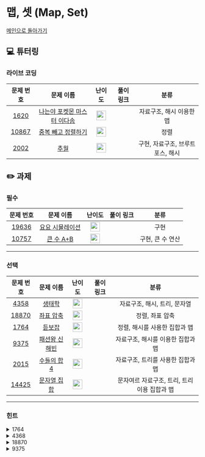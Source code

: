 # 맵, 셋 (Map, Set)

[메인으로 돌아가기](https://github.com/Altu-Bitu/Notice)

## 💻 튜터링

### 라이브 코딩

|문제 번호|문제 이름|난이도|풀이 링크|분류|
| :-----: | :-----: | :-----: | :-----: | :-----: |
|<a href="https://www.acmicpc.net/problem/1620" target="_blank">1620</a>|<a href="https://www.acmicpc.net/problem/1620" target="_blank">나는야 포켓몬 마스터 이다솜</a>|<img height="25px" width="25px" src="https://static.solved.ac/tier_small/7.svg"/>|  | 자료구조, 해시 이용한 맵  |
|<a href="https://www.acmicpc.net/problem/10867" target="_blank">10867</a>|<a href="https://www.acmicpc.net/problem/10867" target="_blank">중복 빼고 정렬하기</a>|<img height="25px" width="25px" src="https://static.solved.ac/tier_small/6.svg"/>|  |정렬 |
|<a href="https://www.acmicpc.net/problem/2002" target="_blank">2002</a>|<a href="https://www.acmicpc.net/problem/2002" target="_blank">추월</a>|<img height="25px" width="25px" src="https://static.solved.ac/tier_small/10.svg"/>|  |구현, 자료구조, 브루트포스, 해시 |


## ✏️ 과제

### 필수

|문제 번호|문제 이름|난이도|풀이 링크|분류|
| :-----: | :-----: | :-----: | :-----: | :-----: |
|<a href="https://www.acmicpc.net/problem/19636" target="_blank">19636</a>|<a href="https://www.acmicpc.net/problem/19636" target="_blank">요요 시뮬레이션 </a>|<img height="25px" width="25px" src="https://static.solved.ac/tier_small/6.svg"/>|  |구현|
|<a href="https://www.acmicpc.net/problem/10757" target="_blank">10757</a>|<a href="https://www.acmicpc.net/problem/10757" target="_blank">큰 수 A+B</a>|<img height="25px" width="25px" src="https://static.solved.ac/tier_small/1.svg"/>|  | 구현, 큰 수 연산 |

---

### 선택

|문제 번호|문제 이름|난이도|풀이 링크|분류|
| :-----: | :-----: | :-----: | :-----: | :-----: |
|<a href="https://www.acmicpc.net/problem/4358" target="_blank">4358</a>|<a href="https://www.acmicpc.net/problem/4358" target="_blank">생태학</a>|<img height="25px" width="25px" src="https://static.solved.ac/tier_small/11.svg"/>|  | 자료구조, 해시, 트리, 문자열  |
|<a href="https://www.acmicpc.net/problem/18870" target="_blank">18870</a>|<a href="https://www.acmicpc.net/problem/18870" target="_blank">좌표 압축</a>|<img height="25px" width="25px" src="https://static.solved.ac/tier_small/9.svg"/>|  |정렬, 좌표 압축|
|<a href="https://www.acmicpc.net/problem/1764" target="_blank">1764</a>|<a href="https://www.acmicpc.net/problem/1764" target="_blank">듣보잡</a>|<img height="25px" width="25px" src="https://static.solved.ac/tier_small/7.svg"/>|  |정렬, 해시를 사용한 집합과 맵|
|<a href="https://www.acmicpc.net/problem/9375" target="_blank">9375</a>|<a href="https://www.acmicpc.net/problem/9375" target="_blank">패션왕 신해빈 </a>|<img height="25px" width="25px" src="https://static.solved.ac/tier_small/8.svg"/>|  |자료구조, 해시를 이용한 집합과 맵|
|<a href="https://www.acmicpc.net/problem/2015" target="_blank">2015</a>|<a href="https://www.acmicpc.net/problem/2015" target="_blank">수들의 합 4</a>|<img height="25px" width="25px" src="https://static.solved.ac/tier_small/11.svg"/>|  |자료구조, 트리를 사용한 집합과 맵|
|<a href="https://www.acmicpc.net/problem/14425" target="_blank">14425</a>|<a href="https://www.acmicpc.net/problem/14425" target="_blank">문자열 집합</a>|<img height="25px" width="25px" src="https://static.solved.ac/tier_small/8.svg"/>|  |문자여르 자료구조, 트리, 트리 이용 집합과 맵|


---

### 힌트

<details>
<summary>1764</summary>
<div markdown="1">
&nbsp;&nbsp;&nbsp;&nbsp;Search에 최적화된 컨테이너
</div>
</details>

<details>
<summary>4368</summary>
<div markdown="1">
&nbsp;&nbsp;&nbsp;&nbsp;getline, EOF, 부동소수점에 대해 알아보세요
</div>
</details>

<details>
<summary>18870</summary>
<div markdown="1">
&nbsp;&nbsp;&nbsp;&nbsp;시간이 부족하신가요? 15552번이 도움될지도 모르겠어요. 만약 set으로 문제를 풀고 있다면, BST와 같은 방식으로 데이터를 찾는 함수를 구현해보는건 어떨까요? 이건 아직 다루지 않은 부분이므로 튜터에게 요청하면 해당 부분 코드를 드릴게요
</div>
</details>

<details>
<summary>9375</summary>
<div markdown="1">
&nbsp;&nbsp;&nbsp;&nbsp;어떤 옷을 입을지 알 필요는 없을 것 같아요
</div>
</details>


